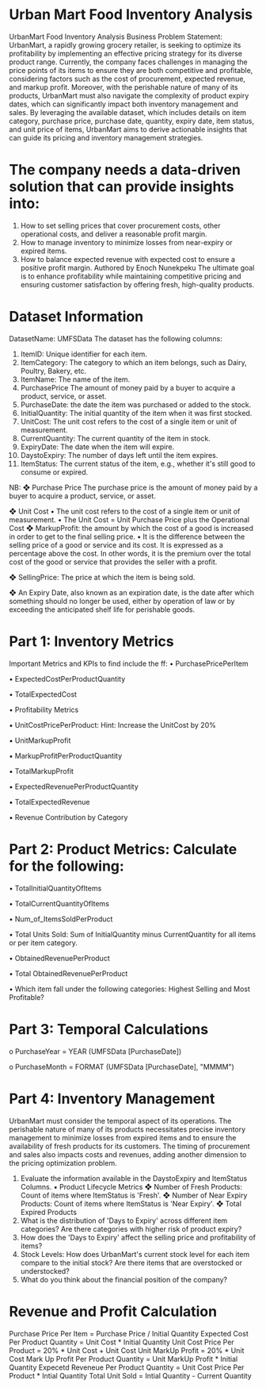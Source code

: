 
# Urban Mart Food Inventory Analysis

 
UrbanMart Food Inventory Analysis 
Business Problem Statement: 
UrbanMart, a rapidly growing grocery retailer, is seeking to optimize its profitability by implementing 
an effective pricing strategy for its diverse product range. Currently, the company faces challenges in 
managing the price points of its items to ensure they are both competitive and profitable, considering 
factors such as the cost of procurement, expected revenue, and markup profit. 
Moreover, with the perishable nature of many of its products, UrbanMart must also navigate the 
complexity of product expiry dates, which can significantly impact both inventory management and 
sales.
By leveraging the available dataset, which includes details on item category, purchase price, purchase 
date, quantity, expiry date, item status, and unit price of items, UrbanMart aims to derive actionable 
insights that can guide its pricing and inventory management strategies.

# The company needs a data-driven solution that can provide insights into:
1. How to set selling prices that cover procurement costs, other operational costs, and deliver a 
reasonable profit margin.
2. How to manage inventory to minimize losses from near-expiry or expired items.
3. How to balance expected revenue with expected cost to ensure a positive profit margin.
Authored by Enoch Nunekpeku
The ultimate goal is to enhance profitability while maintaining competitive pricing and ensuring 
customer satisfaction by offering fresh, high-quality products.

# Dataset Information
DatasetName: UMFSData
The dataset has the following columns:
1. ItemID: Unique identifier for each item.
2. ItemCategory: The category to which an item belongs, such as Dairy, Poultry, Bakery, etc.
3. ItemName: The name of the item.
4. PurchasePrice The amount of money paid by a buyer to acquire a product, service, or asset.
5. PurchaseDate: the date the item was purchased or added to the stock.
6. InitialQuantity: The initial quantity of the item when it was first stocked.
7. UnitCost: The unit cost refers to the cost of a single item or unit of measurement. 
8. CurrentQuantity: The current quantity of the item in stock.
9. ExpiryDate: The date when the item will expire.
10. DaystoExpiry: The number of days left until the item expires.
11. ItemStatus: The current status of the item, e.g., whether it's still good to consume or 
expired.

NB: 
❖ Purchase Price
The purchase price is the amount of money paid by a buyer to acquire a product, service, or 
asset.

❖ Unit Cost
• The unit cost refers to the cost of a single item or unit of measurement. 
• The Unit Cost = Unit Purchase Price plus the Operational Cost 
❖ MarkupProfit: the amount by which the cost of a good is increased in order to get to the final 
selling price.
• It is the difference between the selling price of a good or service and its cost. It is 
expressed as a percentage above the cost. In other words, it is the premium over the 
total cost of the good or service that provides the seller with a profit.

❖ SellingPrice: The price at which the item is being sold.

❖ An Expiry Date, also known as an expiration date, is the date after which something should 
no longer be used, either by operation of law or by exceeding the anticipated shelf life for 
perishable goods. 

# Part 1: Inventory Metrics
Important Metrics and KPIs to find include the ff:
• PurchasePricePerItem

• ExpectedCostPerProductQuantity

• TotalExpectedCost 

• Profitability Metrics

▪ UnitCostPricePerProduct: Hint: Increase the UnitCost by 20%

▪ UnitMarkupProfit

▪ MarkupProfitPerProductQuantity

▪ TotalMarkupProfit

▪ ExpectedRevenuePerProductQuantity

▪ TotalExpectedRevenue

▪ Revenue Contribution by Category

# Part 2: Product Metrics: Calculate for the following: 
• TotalInitialQuantityOfItems

• TotalCurrentQuantityOfItems

• Num_of_ItemsSoldPerProduct

• Total Units Sold: Sum of InitialQuantity minus CurrentQuantity for all items or per item 
category.

• ObtainedRevenuePerProduct

• Total ObtainedRevenuePerProduct

• Which item fall under the following categories: Highest Selling and Most Profitable?


# Part 3: Temporal Calculations
o PurchaseYear = YEAR (UMFSData [PurchaseDate])

o PurchaseMonth = FORMAT (UMFSData [PurchaseDate], "MMMM")

# Part 4: Inventory Management
UrbanMart must consider the temporal aspect of its operations. The perishable nature of many of its 
products necessitates precise inventory management to minimize losses from expired items and to 
ensure the availability of fresh products for its customers. The timing of procurement and sales also 
impacts costs and revenues, adding another dimension to the pricing optimization problem.
1. Evaluate the information available in the DaystoExpiry and ItemStatus Columns.
▪ Product Lifecycle Metrics
❖ Number of Fresh Products: Count of items where ItemStatus is 'Fresh'.
❖ Number of Near Expiry Products: Count of items where ItemStatus is 'Near Expiry'.
❖ Total Expired Products
2. What is the distribution of 'Days to Expiry' across different item categories? Are there 
categories with higher risk of product expiry?
3. How does the 'Days to Expiry' affect the selling price and profitability of items?
4. Stock Levels: How does UrbanMart's current stock level for each item compare to the initial 
stock? Are there items that are overstocked or understocked?
5. What do you think about the financial position of the company?

# Revenue and Profit Calculation
Purchase Price Per Item = Purchase Price / Initial Quantity
Expected Cost Per Product Quantity = Unit Cost * Initial Quantity
Unit Cost Price Per Product = 20% * Unit Cost + Unit Cost
Unit MarkUp Profit = 20% * Unit Cost
Mark Up Profit Per Product Quantity = Unit MarkUp Profit * Initial Quantity
Expecetd Reveneue Per Product Quantity = Unit Cost Price Per Product * Intial Quantity
Total Unit Sold = Intial Quantity - Current Quantity



